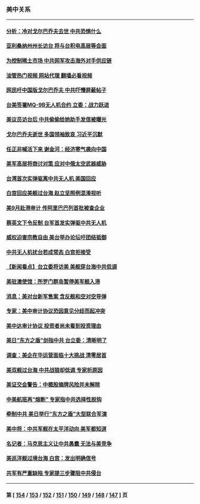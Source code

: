 ### 美中关系
---
#### [分析：冷对戈尔巴乔夫去世 中共恐惧什么](../../pages/nf1412576/n13814778.md?09010445) 
#### [亚利桑纳州州长访台 将与台积电高层等会面](../../pages/nf1412576/n13814702.md?09010445) 
#### [为控制稀土市场 中共网军攻击海外对手供应链](../../pages/nf1412576/n13814425.md?09010445) 
#### [油管热门视频 网站代理 翻墙必看视频](http://209.222.30.114:81/youtube.html?09010445)
#### [网民吁中国版戈尔巴乔夫 中共吓懵屏蔽帖子](../../pages/nf1412576/n13814733.md?09010445) 
#### [台美签署MQ-9B无人机合约 立委：战力跃进](../../pages/nf1412576/n13814568.md?09010445) 
#### [美议员访台后 中共偷偷给她助手发信被曝光](../../pages/nf1412576/n13814672.md?09010445) 
#### [戈尔巴乔夫逝世 多国领袖致哀 习近平沉默](../../pages/nf1412576/n13814454.md?09010445) 
#### [任正非喊活下来 谢金河：经济寒气袭向中国](../../pages/nf1412576/n13814196.md?09010445) 
#### [美军高层将商讨对策 应对中俄太空武器威胁](../../pages/nf1412576/n13814201.md?09010445) 
#### [台湾首次实弹驱离中共无人机 美国回应](../../pages/nf1412576/n13814105.md?09010445) 
#### [白宫回应美舰过台海 赵立坚照例混淆视听](../../pages/nf1412576/n13814037.md?09010445) 
#### [美9月赴港审计 传阿里巴巴列首批被查企业](../../pages/nf1412576/n13813987.md?09010445) 
#### [蔡英文下令反制 台军首发实弹驱中共无人机](../../pages/nf1412576/n13813905.md?09010445) 
#### [威权迫害宗教自由 美台举办论坛吁团结抵御](../../pages/nf1412576/n13813762.md?09010445) 
#### [中共无人机扰台若成常态 白宫拒接受](../../pages/nf1412576/n13813783.md?09010445) 
#### [【新闻看点】台立委将访美 美舰穿台海中共低调](../../pages/nf1412576/n13813310.md?09010445) 
#### [美驻澳使馆：所罗门群岛暂停美军舰入港](../../pages/nf1412576/n13813674.md?09010445) 
#### [消息：美对台新军售案 含反舰和空对空导弹](../../pages/nf1412576/n13813602.md?09010445) 
#### [专家：美中审计协议恐因意见分歧而起冲突](../../pages/nf1412576/n13813306.md?09010445) 
#### [美中达审计协议 投资者尚未看到投资理由](../../pages/nf1412576/n13813321.md?09010445) 
#### [美日“东方之盾”剑指中共 台立委：清晰明了](../../pages/nf1412576/n13813088.md?09010445) 
#### [调查：美企在华运营面临十大挑战 清零居首](../../pages/nf1412576/n13813244.md?09010445) 
#### [美双舰过台海 中共战狼却低调 专家析原因](../../pages/nf1412576/n13813189.md?09010445) 
#### [美证交会警告：中概股摘牌风险并未解除](../../pages/nf1412576/n13812841.md?09010445) 
#### [中美航班再“熔断” 专家指中共选择性脱钩](../../pages/nf1412576/n13812797.md?09010445) 
#### [牵制中共 美日举行“东方之盾”大型联合军演](../../pages/nf1412576/n13812336.md?09010445) 
#### [美中将：中共军舰在太平洋动向 美军都知道](../../pages/nf1412576/n13811675.md?09010445) 
#### [名记者：马克思主义让中共愚蠢 无法与美竞争](../../pages/nf1412576/n13811005.md?09010445) 
#### [美巡洋舰过境台海 白宫：发出明确信号](../../pages/nf1412576/n13812312.md?09010445) 
#### [共军有严重缺陷 专家提三步骤阻中共侵台](../../pages/nf1412576/n13811064.md?09010445) 

---
#### 第 [ [154](./154.md?09010445) / [153](./153.md?09010445) / [152](./152.md?09010445) / [151](./151.md?09010445) / [150](./150.md?09010445) / [149](./149.md?09010445) / [148](./148.md?09010445) / [147](./147.md?09010445) ] 页
